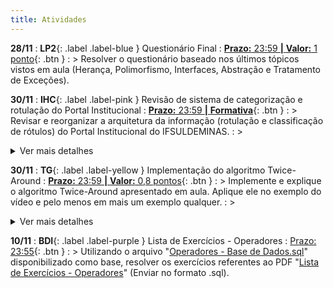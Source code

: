 ```yaml
---
title: Atividades
---
```


**28/11**
: **LP2**{: .label .label-blue } Questionário Final
  : <span class="fs-3">[**Prazo:** 23:59 **|** **Valor:** 1 ponto](https://presencial.muz.ifsuldeminas.edu.br/mod/quiz/view.php?id=398468){: .btn }</span>
: > Resolver o questionário baseado nos últimos tópicos vistos em aula (Herança, Polimorfismo, Interfaces, Abstração e Tratamento de Exceções).

**30/11**
: **IHC**{: .label .label-pink } Revisão de sistema de categorização e rotulação do Portal Institucional
  : <span class="fs-3">[**Prazo:** 23:59 **|** **Formativa**](https://presencial.muz.ifsuldeminas.edu.br/mod/assign/view.php?id=398665){: .btn }</span>
: > Revisar e reorganizar a arquitetura da informação (rotulação e classificação de rótulos) do Portal Institucional do IFSULDEMINAS.
: > <details><summary>Ver mais detalhes</summary><ul><li style="margin-top: 8px;">Acesse o Portal institucional do <a href = "https://portal.ifsuldeminas.edu.br/index.php">IFSULDEMINAS.</a></li><li>Levante todos os rótulos presentes na página inicial somente.</li><li>Após o levantamento dos rótulos ATUAIS, propor uma nova organização e rotulação OU a manutenção da organização e rotulação atual.</li><li>Justificar a sua escolha.</li></ul></details>

**30/11**
: **TG**{: .label .label-yellow } Implementação do algoritmo Twice-Around
  : <span class="fs-3">[**Prazo:** 23:59 **|** **Valor:** 0,8 pontos](https://presencial.muz.ifsuldeminas.edu.br/mod/assign/view.php?id=384387){: .btn }</span>
: > Implemente e explique o algoritmo Twice-Around apresentado em aula. Aplique ele no exemplo do vídeo e pelo menos em mais um exemplo qualquer.
: > <details><summary>Ver mais detalhes</summary><ul><li style="margin-top: 8px;">A entrega deve ser feita no formato de vídeo de criação de cada aluno que deve estar em um link do youtube.</li><li>O vídeo deve ter no mínimo 7 minutos e no máximo 15 minutos.</li><li><b>OBS:</b> Não tem a necessidade de colocar muitos enfeites na apresentação, o importante é ser claro nos conceitos e na explicação do código.</li></ul></details>

**10/11**
: **BDI**{: .label .label-purple } Lista de Exercícios - Operadores
  : <span class="fs-3">[Prazo: 23:55](https://presencial.muz.ifsuldeminas.edu.br/mod/assign/view.php?id=398325){: .btn }</span>
: > Utilizando o arquivo "[Operadores - Base de Dados.sql](https://presencial.muz.ifsuldeminas.edu.br/mod/resource/view.php?id=390403)" disponibilizado como base, resolver os exercícios referentes ao PDF "[Lista de Exercícios - Operadores](https://presencial.muz.ifsuldeminas.edu.br/mod/resource/view.php?id=390407)" (Enviar no formato .sql).

